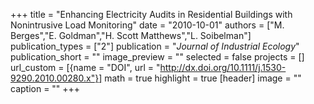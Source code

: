 +++
title = "Enhancing Electricity Audits in Residential Buildings with Nonintrusive Load Monitoring"
date = "2010-10-01"
authors = ["M. Berges","E. Goldman","H. Scott Matthews","L. Soibelman"]
publication_types = ["2"]
publication = "_Journal of Industrial Ecology_"
publication_short = ""
image_preview = ""
selected = false
projects = []
url_custom = [{name = "DOI", url = "http://dx.doi.org/10.1111/j.1530-9290.2010.00280.x"}]
math = true
highlight = true
[header]
image = ""
caption = ""
+++

